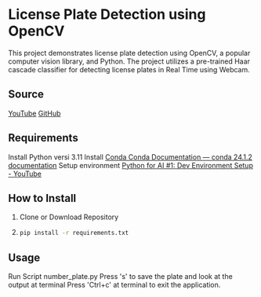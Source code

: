 # License Plate Detection using OpenCV
This project demonstrates license plate detection using OpenCV, a popular computer vision library, and Python. The project utilizes a pre-trained Haar cascade classifier for detecting license plates in Real Time using Webcam.

## Source
[YouTube](https://www.youtube.com/watch?v=ltpnWBBT7NI&t=344s)
[GitHub](https://github.com/entbappy/Car-Number-Plates-Detection)

## Requirements

Install Python versi 3.11
Install [Conda Conda Documentation — conda 24.1.2 documentation](https://docs.conda.io/projects/conda/en/stable/)
Setup environment [Python for AI #1: Dev Environment Setup - YouTube](https://www.youtube.com/watch?v=yTJxDzqo4fQ)

## How to Install

1. Clone or Download Repository
2. ```bash
   pip install -r requirements.txt
   ```

## Usage
Run Script number_plate.py
Press 's' to save the plate and look at the output at terminal
Press 'Ctrl+c' at terminal to exit the application.
